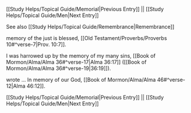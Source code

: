 [[Study Helps/Topical Guide/Memorial|Previous Entry]]  ||  [[Study Helps/Topical Guide/Men|Next Entry]]

 See also [[Study Helps/Topical Guide/Remembrance|Remembrance]]

 memory of the just is blessed, [[Old Testament/Proverbs/Proverbs 10#^verse-7|Prov. 10:7]].

 I was harrowed up by the memory of my many sins, [[Book of Mormon/Alma/Alma 36#^verse-17|Alma 36:17]] ([[Book of Mormon/Alma/Alma 36#^verse-19|36:19]]).

 wrote ... In memory of our God, [[Book of Mormon/Alma/Alma 46#^verse-12|Alma 46:12]].

[[Study Helps/Topical Guide/Memorial|Previous Entry]]  ||  [[Study Helps/Topical Guide/Men|Next Entry]]